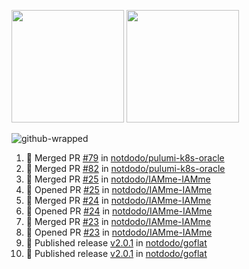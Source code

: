<a href="https://github.com/notdodo"><img src="https://github-readme-stats.vercel.app/api?username=notdodo&count_private=true&theme=dark" height="180" /></a> <a href="https://github.com/notdodo"><img src="https://github-readme-stats.vercel.app/api/top-langs/?username=notdodo&langs_count=8&theme=dark&hide=tex,java,html,css&layout=compact" height="180" /></a>

![github-wrapped](https://github.com/notdodo/notdodo/assets/6991986/7ef19f4d-996d-4ac6-8b4a-ab140e96e4e3)

<!--START_SECTION:activity-->
1. 🎉 Merged PR [#79](https://github.com/notdodo/pulumi-k8s-oracle/pull/79) in [notdodo/pulumi-k8s-oracle](https://github.com/notdodo/pulumi-k8s-oracle)
2. 🎉 Merged PR [#82](https://github.com/notdodo/pulumi-k8s-oracle/pull/82) in [notdodo/pulumi-k8s-oracle](https://github.com/notdodo/pulumi-k8s-oracle)
3. 🎉 Merged PR [#25](https://github.com/notdodo/IAMme-IAMme/pull/25) in [notdodo/IAMme-IAMme](https://github.com/notdodo/IAMme-IAMme)
4. 💪 Opened PR [#25](https://github.com/notdodo/IAMme-IAMme/pull/25) in [notdodo/IAMme-IAMme](https://github.com/notdodo/IAMme-IAMme)
5. 🎉 Merged PR [#24](https://github.com/notdodo/IAMme-IAMme/pull/24) in [notdodo/IAMme-IAMme](https://github.com/notdodo/IAMme-IAMme)
6. 💪 Opened PR [#24](https://github.com/notdodo/IAMme-IAMme/pull/24) in [notdodo/IAMme-IAMme](https://github.com/notdodo/IAMme-IAMme)
7. 🎉 Merged PR [#23](https://github.com/notdodo/IAMme-IAMme/pull/23) in [notdodo/IAMme-IAMme](https://github.com/notdodo/IAMme-IAMme)
8. 💪 Opened PR [#23](https://github.com/notdodo/IAMme-IAMme/pull/23) in [notdodo/IAMme-IAMme](https://github.com/notdodo/IAMme-IAMme)
9. 🚀 Published release [v2.0.1](https://github.com/notdodo/goflat/releases/tag/v2.0.1) in [notdodo/goflat](https://github.com/notdodo/goflat)
10. 🚀 Published release [v2.0.1](https://github.com/notdodo/goflat/releases/tag/v2.0.1) in [notdodo/goflat](https://github.com/notdodo/goflat)
<!--END_SECTION:activity-->
